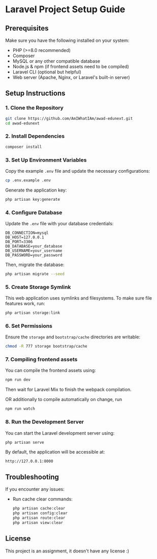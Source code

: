 # Laravel Project Setup Guide

## Prerequisites
Make sure you have the following installed on your system:
- PHP (>=8.0 recommended)
- Composer
- MySQL or any other compatible database
- Node.js & npm (if frontend assets need to be compiled)
- Laravel CLI (optional but helpful)
- Web server (Apache, Nginx, or Laravel's built-in server)

## Setup Instructions

### 1. Clone the Repository
```sh
git clone https://github.com/AmIWhatIAm/awad-edunext.git
cd awad-edunext
```

### 2. Install Dependencies
```sh
composer install
```

### 3. Set Up Environment Variables
Copy the example `.env` file and update the necessary configurations:
```sh
cp .env.example .env
```
Generate the application key:
```sh
php artisan key:generate
```

### 4. Configure Database
Update the `.env` file with your database credentials:
```
DB_CONNECTION=mysql
DB_HOST=127.0.0.1
DB_PORT=3306
DB_DATABASE=your_database
DB_USERNAME=your_username
DB_PASSWORD=your_password
```
Then, migrate the database:
```sh
php artisan migrate --seed
```

### 5. Create Storage Symlink
This web application uses symlinks and filesystems. To make sure file features work, run:
```sh
php artisan storage:link
```

### 6. Set Permissions
Ensure the `storage` and `bootstrap/cache` directories are writable:
```sh
chmod -R 777 storage bootstrap/cache
```

### 7. Compiling frontend assets
You can compile the frontend assets using:
```sh
npm run dev
```
Then wait for Laravel Mix to finish the webpack compilation.

OR additionally to compile automatically on change, run
```sh
npm run watch
```

### 8. Run the Development Server
You can start the Laravel development server using:
```sh
php artisan serve
```
By default, the application will be accessible at:
```
http://127.0.0.1:8000
```

## Troubleshooting
If you encounter any issues:
- Run cache clear commands:
  ```sh
  php artisan cache:clear
  php artisan config:clear
  php artisan route:clear
  php artisan view:clear
  ```

## License
This project is an assignment, it doesn't have any license :)